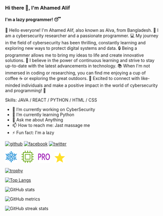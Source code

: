 ### Hi there 👋, I'm Ahamed Alif
#### I'm a lazy programmer! 😴
👋 Hello everyone! I'm Ahamed Alif, also known as Alva, from Bangladesh. 💫 I am a cybersecurity researcher and a passionate programmer. 💻 My journey in the field of cybersecurity has been thrilling, constantly learning and exploring new ways to protect digital systems and data. 🔒 Being a programmer allows me to bring my ideas to life and create innovative solutions. 🚀 I believe in the power of continuous learning and strive to stay up-to-date with the latest advancements in technology. 📚 When I'm not immersed in coding or researching, you can find me enjoying a cup of coffee ☕ or exploring the great outdoors. 🌳 Excited to connect with like-minded individuals and make a positive impact in the world of cybersecurity and programming! 🌟

Skills: JAVA / REACT / PYTHON / HTML / CSS

- 🔭 I’m currently working on CyberSecurity 
- 🌱 I’m currently learning Python 
- 💬 Ask me about Anything 
- 📫 How to reach me: Jast massage me 
- ⚡ Fun fact: I'm a lazy 


[<img src='https://cdn.jsdelivr.net/npm/simple-icons@3.0.1/icons/github.svg' alt='github' height='40'>](https://github.com/AhamedAlif)  [<img src='https://cdn.jsdelivr.net/npm/simple-icons@3.0.1/icons/facebook.svg' alt='facebook' height='40'>](https://www.facebook.com/https://www.facebook.com/Ahamed1Alif)  [<img src='https://cdn.jsdelivr.net/npm/simple-icons@3.0.1/icons/twitter.svg' alt='twitter' height='40'>](https://twitter.com/https://twitter.com/Ahamed1Alif1)  

<a href='https://archiveprogram.github.com/'><img src='https://raw.githubusercontent.com/acervenky/animated-github-badges/master/assets/acbadge.gif' width='40' height='40'></a> <a href='https://docs.github.com/en/developers'><img src='https://raw.githubusercontent.com/acervenky/animated-github-badges/master/assets/devbadge.gif' width='40' height='40'></a> <a href='https://github.com/pricing'><img src='https://raw.githubusercontent.com/acervenky/animated-github-badges/master/assets/pro.gif' width='40' height='40'></a> <a href='https://stars.github.com/'><img src='https://raw.githubusercontent.com/acervenky/animated-github-badges/master/assets/starbadge.gif' width='35' height='35'></a> 

[![trophy](https://github-profile-trophy.vercel.app/?username=AhamedAlif)](https://github.com/ryo-ma/github-profile-trophy)

[![Top Langs](https://github-readme-stats.vercel.app/api/top-langs/?username=AhamedAlif)](https://github.com/anuraghazra/github-readme-stats)

![GitHub stats](https://github-readme-stats.vercel.app/api?username=AhamedAlif&show_icons=true)  

![GitHub metrics](https://metrics.lecoq.io/insights/AhamedAlif)  

![GitHub streak stats](https://streak-stats.demolab.com/?user=AhamedAlif)  

